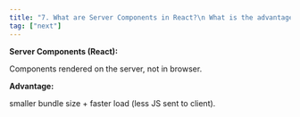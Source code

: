 ```yaml
---
title: "7. What are Server Components in React?\n What is the advantage of using them?"
tag: ["next"]
---
```


**Server Components (React):**

Components rendered on the server, not in browser.

**Advantage:**

smaller bundle size + faster load (less JS sent to client).